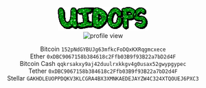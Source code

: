 <div align="center"> <img src="https://github.com/siruidops/siruidops/raw/main/text.gif"> <br/>
<img alt="profile view" src="https://komarev.com/ghpvc/?username=siruidops&style=flat&color=magenta"> <div/>

Bitcoin ```152pNdGYBUJg63mfkcFoDQxKXRqgmcxece``` <br/>
Ether ```0xDBC9067158b384618c2Ffb03B9f93B22a7bD2d4F```<br/>
Bitcoin Cash ```qqkrsakxy9aj42duulrxkkgv4g0usax52gwypgypec```<br/>
Tether ```0xDBC9067158b384618c2Ffb03B9f93B22a7bD2d4F```<br/>
Stellar ```GAKHDLEUOPPDQKV3KLCGRA4BX3XMNKAEDEJAYZW4C324XTQOUEJ6PXC3```<br/>
